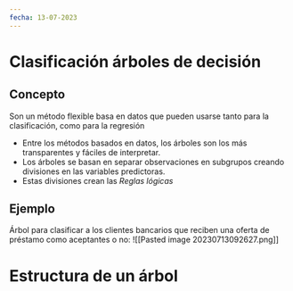 ```yaml
---
fecha: 13-07-2023  
---
```

# Clasificación árboles de decisión
<div class="card">
<h2>Concepto</h2>
<p>Son un método flexible basa en datos que pueden usarse tanto para la clasificación, como para la regresión</p>
</div>

- Entre los métodos basados en datos, los árboles son los más transparentes y fáciles de interpretar.
- Los árboles se basan en separar observaciones en subgrupos creando divisiones en las variables predictoras.
- Estas divisiones crean las *Reglas lógicas*
## Ejemplo
Árbol para clasificar a los clientes bancarios que reciben una oferta de préstamo como aceptantes o no:
![[Pasted image 20230713092627.png]]
# Estructura de un árbol

